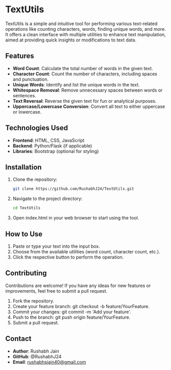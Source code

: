 # TextUtils

TextUtils is a simple and intuitive tool for performing various text-related operations like counting characters, words, finding unique words, and more. It offers a clean interface with multiple utilities to enhance text manipulation, aimed at providing quick insights or modifications to text data.

## Features

- **Word Count**: Calculate the total number of words in the given text.
- **Character Count**: Count the number of characters, including spaces and punctuation.
- **Unique Words**: Identify and list the unique words in the text.
- **Whitespace Removal**: Remove unnecessary spaces between words or sentences.
- **Text Reversal**: Reverse the given text for fun or analytical purposes.
- **Uppercase/Lowercase Conversion**: Convert all text to either uppercase or lowercase.

## Technologies Used

- **Frontend**: HTML, CSS, JavaScript
- **Backend**: Python/Flask (if applicable)
- **Libraries**: Bootstrap (optional for styling)

## Installation

1. Clone the repository:

   ```bash
   git clone https://github.com/RushabhJ24/TextUtils.git
2. Navigate to the project directory:

    ```bash
    cd TextUtils
3. Open index.html in your web browser to start using the tool.

## How to Use

1. Paste or type your text into the input box.
2. Choose from the available utilities (word count, character count, etc.).
3. Click the respective button to perform the operation.

## Contributing

Contributions are welcome! If you have any ideas for new features or improvements, feel free to submit a pull request.
1. Fork the repository.
2. Create your feature branch: git checkout -b feature/YourFeature.
3. Commit your changes: git commit -m 'Add your feature'.
4. Push to the branch: git push origin feature/YourFeature.
5. Submit a pull request.

## Contact
- **Author**: Rushabh Jain
- **GitHub**: @RushabhJ24
- **Email**: rushabhsjain40@gmail.com
